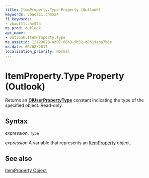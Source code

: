```yaml
---
title: ItemProperty.Type Property (Outlook)
keywords: vbaol11.chm524
f1_keywords:
- vbaol11.chm524
ms.prod: outlook
api_name:
- Outlook.ItemProperty.Type
ms.assetid: 12129828-ad07-08b9-9b32-d8b19aba7b6e
ms.date: 06/08/2017
localization_priority: Normal
---
```



# ItemProperty.Type Property (Outlook)

Returns an  **[OlUserPropertyType](Outlook.OlUserPropertyType.md)** constant indicating the type of the specified object. Read-only.


## Syntax

_expression_. `Type`

_expression_ A variable that represents an [ItemProperty](./Outlook.ItemProperty.md) object.


## See also


[ItemProperty Object](Outlook.ItemProperty.md)

